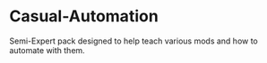 # Casual-Automation
Semi-Expert pack designed to help teach various mods and how to automate with them.
